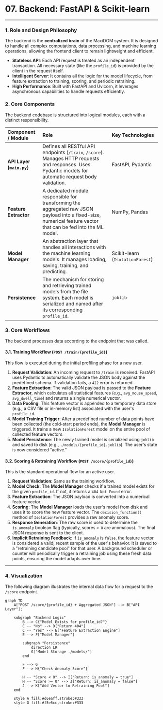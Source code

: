 # 07. Backend: FastAPI & Scikit-learn

---

### 1. Role and Design Philosophy

The backend is the **centralized brain** of the MaxiDOM system. It is designed to handle all complex computations, data processing, and machine learning operations, allowing the frontend client to remain lightweight and efficient.

-   **Stateless API**: Each API request is treated as an independent transaction. All necessary state (like the `profile_id`) is provided by the client in the request itself.
-   **Intelligent Server**: It contains all the logic for the model lifecycle, from feature extraction to training, scoring, and periodic retraining.
-   **High Performance**: Built with FastAPI and Uvicorn, it leverages asynchronous capabilities to handle requests efficiently.

### 2. Core Components

The backend codebase is structured into logical modules, each with a distinct responsibility.

| Component / Module | Role | Key Technologies |
| :--- | :--- | :--- |
| **API Layer (`main.py`)** | Defines all RESTful API endpoints (`/train`, `/score`). Manages HTTP requests and responses. Uses Pydantic models for automatic request body validation. | FastAPI, Pydantic |
| **Feature Extractor** | A dedicated module responsible for transforming the aggregated raw JSON payload into a fixed-size, numerical feature vector that can be fed into the ML model. | NumPy, Pandas |
| **Model Manager** | An abstraction layer that handles all interactions with the machine learning models. It manages loading, saving, training, and predicting. | Scikit-learn (`IsolationForest`) |
| **Persistence** | The mechanism for storing and retrieving trained models from the file system. Each model is serialized and named after its corresponding `profile_id`. | `joblib` |

### 3. Core Workflows

The backend processes data according to the endpoint that was called.

#### 3.1. Training Workflow (`POST /train/{profile_id}`)

This flow is executed during the initial profiling phase for a new user.

1.  **Request Validation**: An incoming request to `/train` is received. FastAPI uses Pydantic to automatically validate the JSON body against the predefined schema. If validation fails, a `422` error is returned.
2.  **Feature Extraction**: The valid JSON payload is passed to the **Feature Extractor**, which calculates all statistical features (e.g., `avg_mouse_speed`, `avg_dwell_time`) and returns a single numerical vector.
3.  **Data Pooling**: This feature vector is appended to a temporary data store (e.g., a CSV file or in-memory list) associated with the user's `profile_id`.
4.  **Model Training Trigger**: After a predefined number of data points have been collected (the cold-start period ends), the **Model Manager** is triggered. It trains a new `IsolationForest` model on the entire pool of collected feature vectors.
5.  **Model Persistence**: The newly trained model is serialized using `joblib` and saved to disk (e.g., `./models/{profile_id}.joblib`). The user's state is now considered "active."

#### 3.2. Scoring & Retraining Workflow (`POST /score/{profile_id}`)

This is the standard operational flow for an active user.

1.  **Request Validation**: Same as the training workflow.
2.  **Model Check**: The **Model Manager** checks if a trained model exists for the given `profile_id`. If not, it returns a `404 Not Found` error.
3.  **Feature Extraction**: The JSON payload is converted into a numerical feature vector.
4.  **Scoring**: The **Model Manager** loads the user's model from disk and uses it to score the new feature vector. The `decision_function()` method of `IsolationForest` provides a raw anomaly score.
5.  **Response Generation**: The raw score is used to determine the `is_anomaly` boolean flag (typically, scores `< 0` are anomalous). The final JSON response is sent to the client.
6.  **Implicit Retraining Feedback**: If `is_anomaly` is `false`, the feature vector is considered a valid, recent sample of the user's behavior. It is saved to a "retraining candidate pool" for that user. A background scheduler or counter will periodically trigger a retraining job using these fresh data points, ensuring the model adapts over time.

---

### 4. Visualization

The following diagram illustrates the internal data flow for a request to the `/score` endpoint.
```mermaid
graph TD
    A["POST /score/{profile_id} + Aggregated JSON"] --> B["API Layer"];
    
    subgraph "Backend Logic"
        B --> C{"Model Exists for profile_id?"}
        C -- "No" --> D["Return 404"]
        C -- "Yes" --> E["Feature Extraction Engine"]
        E --> F["Model Manager"]
        
        subgraph "Persistence"
            direction LR
            G["Model Storage ./models/"]
        end

        F --> G
        F --> H{"Check Anomaly Score"}
        
        H -- "Score < 0" --> I["Return: is_anomaly = true"]
        H -- "Score >= 0" --> J["Return: is_anomaly = false"]
        J --> K["Add Vector to Retraining Pool"]
    end

    style A fill:#d6eaff,stroke:#333
    style G fill:#f5e6cc,stroke:#333
```